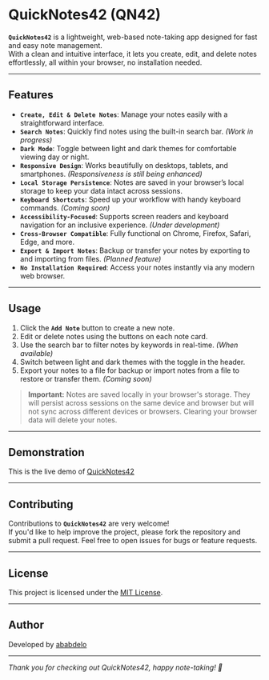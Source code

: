 # QuickNotes42 (QN42)

<!-- I will later add here a preview screenshot of the app -->

**`QuickNotes42`** is a lightweight, web-based note-taking app designed for fast and easy note management.  
With a clean and intuitive interface, it lets you create, edit, and delete notes effortlessly, all within your browser, no installation needed.

---

## Features

- **`Create, Edit & Delete Notes`**: Manage your notes easily with a straightforward interface.
- **`Search Notes`**: Quickly find notes using the built-in search bar. *(Work in progress)*
- **`Dark Mode`**: Toggle between light and dark themes for comfortable viewing day or night.
- **`Responsive Design`**: Works beautifully on desktops, tablets, and smartphones. *(Responsiveness is still being enhanced)*
- **`Local Storage Persistence`**: Notes are saved in your browser’s local storage to keep your data intact across sessions.
- **`Keyboard Shortcuts`**: Speed up your workflow with handy keyboard commands. *(Coming soon)*
- **`Accessibility-Focused`**: Supports screen readers and keyboard navigation for an inclusive experience. *(Under development)*
- **`Cross-Browser Compatible`**: Fully functional on Chrome, Firefox, Safari, Edge, and more.
- **`Export & Import Notes`**: Backup or transfer your notes by exporting to and importing from files. *(Planned feature)*
- **`No Installation Required`**: Access your notes instantly via any modern web browser.

---

## Usage

1. Click the **`Add Note`** button to create a new note.  
2. Edit or delete notes using the buttons on each note card.  
3. Use the search bar to filter notes by keywords in real-time. *(When available)*  
4. Switch between light and dark themes with the toggle in the header.  
5. Export your notes to a file for backup or import notes from a file to restore or transfer them. *(Coming soon)*  

> **Important:** Notes are saved locally in your browser's storage. They will persist across sessions on the same device and browser but will not sync across different devices or browsers. Clearing your browser data will delete your notes.

---

## Demonstration

This is the live demo of [QuickNotes42](https://ababdelo.github.io/QuickNotes42/)

---

## Contributing

Contributions to **`QuickNotes42`** are very welcome!  
If you'd like to help improve the project, please fork the repository and submit a pull request. Feel free to open issues for bugs or feature requests.

---

## License

This project is licensed under the [MIT License](LICENSE).

---

## Author

Developed by [ababdelo](https://edunwant42.tech)

---

*Thank you for checking out QuickNotes42, happy note-taking! 🚀*
